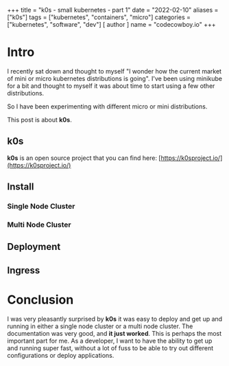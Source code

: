 +++
title = "k0s - small kubernetes - part 1"
date = "2022-02-10"
aliases = ["k0s"]
tags = ["kubernetes", "containers", "micro"]
categories = ["kubernetes", "software", "dev"]
[ author ]
  name = "codecowboy.io"
+++

# Intro
I recently sat down and thought to myself "I wonder how the current market of mini or micro kubernetes distributions is going". I've been using minikube for a bit and thought to myself it was about time to start using a few other distributions.

So I have been experimenting with different micro or mini distributions. 

This post is about **k0s**.

## k0s
**k0s** is an open source project that you can find here: [https://k0sproject.io/](https://k0sproject.io/)

## Install

### Single Node Cluster

### Multi Node Cluster

## Deployment

## Ingress

# Conclusion
I was very pleasantly surprised by **k0s** it was easy to deploy and get up and running in either a single node cluster or a multi node cluster. The documentation was very good, and **it just worked**. This is perhaps the most important part for me. As a developer, I want to have the ability to get up and running super fast, without a lot of fuss to be able to try out different configurations or deploy applications.
